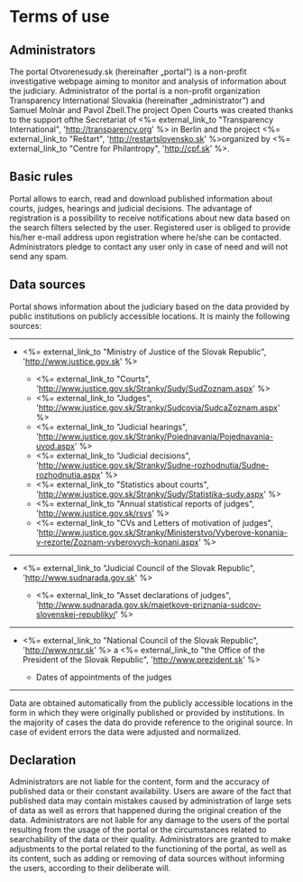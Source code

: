 ﻿# Terms of use

## Administrators

The portal Otvorenesudy.sk (hereinafter „portal“) is a non-profit investigative webpage aiming to monitor and analysis of information about the judiciary. Administrator of the portal is a non-profit organization Transparency International Slovakia 
(hereinafter „administrator”) and Samuel Molnár and Pavol Zbell.The project Open Courts was created thanks to the support ofthe Secretariat of
<%= external_link_to "Transparency International", 'http://transparency.org' %>
in Berlin and the project <%= external_link_to "Reštart", 'http://restartslovensko.sk' %>organized by <%= external_link_to "Centre for Philantropy", 'http://cpf.sk' %>. 

## Basic rules

Portal allows to earch, read and download published information about courts, judges, hearings and judicial decisions. The advantage of registration is a possibility to receive notifications about new data based on the search filters selected by the user. Registered user is obliged to provide his/her e-mail address upon registration where he/she can be contacted. Administrators pledge to contact any user only in case of need and will not send any spam.


## Data sources

Portal shows information about the judiciary based on the data provided by public institutions on publicly accessible locations. It is mainly the following sources:

<hr/>

- <%= external_link_to "Ministry of Justice of the Slovak Republic", 'http://www.justice.gov.sk' %>

  - <%= external_link_to "Courts", 'http://www.justice.gov.sk/Stranky/Sudy/SudZoznam.aspx' %>
  - <%= external_link_to "Judges", 'http://www.justice.gov.sk/Stranky/Sudcovia/SudcaZoznam.aspx' %>
  - <%= external_link_to "Judicial hearings", 'http://www.justice.gov.sk/Stranky/Pojednavania/Pojednavania-uvod.aspx' %>
  - <%= external_link_to "Judicial decisions", 'http://www.justice.gov.sk/Stranky/Sudne-rozhodnutia/Sudne-rozhodnutia.aspx' %>
  - <%= external_link_to "Statistics about courts", 'http://www.justice.gov.sk/Stranky/Sudy/Statistika-sudy.aspx' %>
  - <%= external_link_to "Annual statistical reports of judges", 'http://www.justice.gov.sk/rsvs' %>
  - <%= external_link_to "CVs and Letters of motivation of judges", 'http://www.justice.gov.sk/Stranky/Ministerstvo/Vyberove-konania-v-rezorte/Zoznam-vyberovych-konani.aspx' %>

<hr/>

- <%= external_link_to "Judicial Council of the Slovak Republic", 'http://www.sudnarada.gov.sk' %>

  - <%= external_link_to "Asset declarations of judges", 'http://www.sudnarada.gov.sk/majetkove-priznania-sudcov-slovenskej-republiky/' %>

<hr/>

- <%= external_link_to "National Council of the Slovak Republic", 'http://www.nrsr.sk' %> a <%= external_link_to "the Office of the President of the Slovak Republic", 'http://www.prezident.sk' %>

  - Dates of appointments of the judges

<hr/>

Data are obtained automatically from the publicly accessible locations in the form in which they were originally published or provided by institutions. In the majority of cases the data do provide reference to the original source. In case of evident errors the data were adjusted and normalized.

## Declaration

Administrators are not liable for the content, form and the accuracy of published data or their constant availability. Users are aware of the fact that published data may contain mistakes caused by administration of large sets of data as well as errors that happened during the original creation of the data. Administrators are not liable for any damage to the users of the portal resulting from the usage of the portal or the circumstances related to searchability of the data or their quality. Administrators are granted to make adjustments to the portal related to the functioning of the portal, as well as its content, such as adding or removing of data sources without informing the users, according to their deliberate will.
